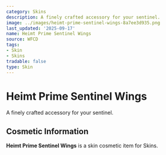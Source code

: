 ```yaml
---
category: Skins
description: A finely crafted accessory for your sentinel.
image: ../images/heimt-prime-sentinel-wings-8a7ee3d935.png
last_updated: '2025-09-17'
name: Heimt Prime Sentinel Wings
source: WFCD
tags:
- Skin
- Skins
tradable: false
type: Skin
---
```


# Heimt Prime Sentinel Wings

A finely crafted accessory for your sentinel.

## Cosmetic Information

**Heimt Prime Sentinel Wings** is a skin cosmetic item for Skins.

